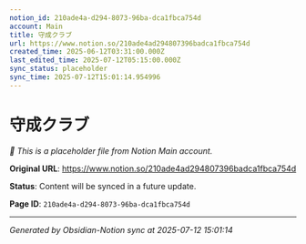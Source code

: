 ```yaml
---
notion_id: 210ade4a-d294-8073-96ba-dca1fbca754d
account: Main
title: 守成クラブ
url: https://www.notion.so/210ade4ad294807396badca1fbca754d
created_time: 2025-06-12T03:31:00.000Z
last_edited_time: 2025-07-12T05:15:00.000Z
sync_status: placeholder
sync_time: 2025-07-12T15:01:14.954996
---
```


# 守成クラブ

*🔄 This is a placeholder file from Notion Main account.*

**Original URL**: https://www.notion.so/210ade4ad294807396badca1fbca754d

**Status**: Content will be synced in a future update.

**Page ID**: `210ade4a-d294-8073-96ba-dca1fbca754d`

---

*Generated by Obsidian-Notion sync at 2025-07-12 15:01:14*

